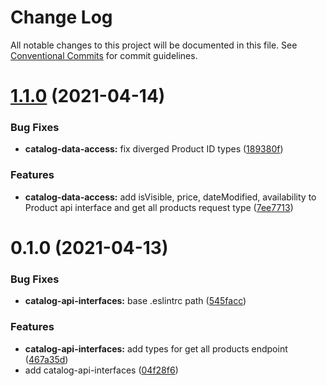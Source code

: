 # Change Log

All notable changes to this project will be documented in this file.
See [Conventional Commits](https://conventionalcommits.org) for commit guidelines.

# [1.1.0](https://github.com/Lucid-Deployment/lucid/compare/@lucid/catalog-api-interfaces@1.0.0...@lucid/catalog-api-interfaces@1.1.0) (2021-04-14)


### Bug Fixes

* **catalog-data-access:** fix diverged Product ID types ([189380f](https://github.com/Lucid-Deployment/lucid/commit/189380f92b4f39e7573349eb0d06becc113476e0))


### Features

* **catalog-data-access:** add isVisible, price, dateModified, availability to Product api interface and get all products request type ([7ee7713](https://github.com/Lucid-Deployment/lucid/commit/7ee77132a92a3c20d82a1e0afda499406242e8dd))





# 0.1.0 (2021-04-13)


### Bug Fixes

* **catalog-api-interfaces:** base .eslintrc path ([545facc](https://github.com/Lucid-Deployment/lucid/commit/545facc2fd5bde32062f7b18cd93d604842d8d68))


### Features

* **catalog-api-interfaces:** add types for get all products endpoint ([467a35d](https://github.com/Lucid-Deployment/lucid/commit/467a35d9d238c8ef2010fbcb9559530dfec9e215))
* add catalog-api-interfaces ([04f28f6](https://github.com/Lucid-Deployment/lucid/commit/04f28f6fd65f41e7a554d655efeb859ce1cab1d0))
